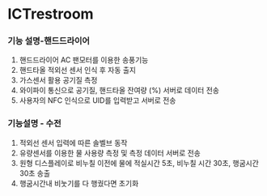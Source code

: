 # ICTrestroom

### 기능 설명-핸드드라이어

1. 핸드드라이어 AC 팬모터를 이용한 송풍기능
2. 핸드타올 적외선 센서 인식 후 자동 출지
3. 가스센서 활용 공기질 측정
4. 와이파이 통신으로 공기질, 핸드타올 잔여량 (%) 서버로 데이터 전송
5. 사용자의 NFC 인식으로 UID를 입력받고 서버로 전송
### 기능설명 - 수전

1. 적외선 센서 입력에 따른 솔벨브 동작
2. 유량센서를 이용한 물 사용량 측정 및 측정 데이터 서버로 전송
3. 원형 디스플레이로 비누칠 이전에 물에 적실시간 5초, 비누칠 시간 30초, 행굼시간 30초 송출
4. 행굼시간내 비눗기를 다 행궜다면 초기화